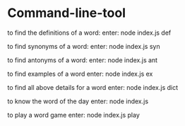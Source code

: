 # Command-line-tool

to find the definitions of a word:
  enter:
    node index.js def <word>
  
to find synonyms of a word:
  enter:
     node index.js syn <word>

to find antonyms of a word:
  enter:
     node index.js ant <word>

to find  examples of a word
  enter:
    node index.js ex <word>

to find all above details for a word
  enter:
    node index.js dict <word>

to know the word of the day
  enter:
    node index.js
  
to play a word game
  enter:
    node index.js play
